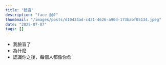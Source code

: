 ```yaml
---
title: "臉盲"
description: "face @@?"
thumbnail: "/images/posts/d10434ad-c421-4626-a90d-173babf05134.jpeg"
date: "2025-07-07"
tags: []
---
```

- 我臉盲了
- 為什麼
- 認識你之後，每個人都像你😯
